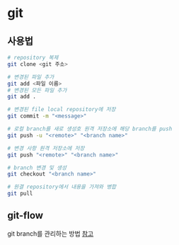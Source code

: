 # git

## 사용법

```bash
# repository 복제
git clone <git 주소>

# 변경된 파일 추가
git add <파일 이름>
# 변경된 모든 파일 추가
git add .

# 변경된 file local repository에 저장
git commit -m "<message>"

# 로컬 branch를 새로 생성호 원격 저장소에 해당 branch를 push
git push -u "<remote>" "<branch name>"

# 변경 사항 원격 저장소에 저장
git push "<remote>" "<branch name>"

# branch 변경 및 생성
git checkout "<branch name>"

# 원결 repository에서 내용을 가져와 병합
git pull
```

## git-flow

git branch를 관리하는 방법 [참고](https://gist.github.com/ihoneymon/a28138ee5309c73e94f9)